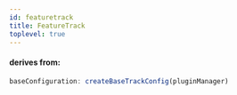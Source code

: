 ```yaml
---
id: featuretrack
title: FeatureTrack
toplevel: true
---
```


#### derives from:

```js
baseConfiguration: createBaseTrackConfig(pluginManager)
```
